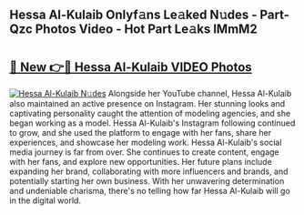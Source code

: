 ## Hessa Al-Kulaib Onlyf𝚊ns Le𝚊ked N𝚞des - Part-Qzc Photos Video - Hot Part Le𝚊ks lMmM2

# <h2><a href="http://ab29567.deff.icu/?id=Hessa+Al-Kulaib">🔗 New 👉🔴 Hessa Al-Kulaib VIDEO Photos</a></h2>

[![Hessa Al-Kulaib N𝚞des](https://i.imgur.com/rIISA9y.gif)](http://ab29567.deff.icu/?id=Hessa+Al-Kulaib)
Alongside her YouTube channel, Hessa Al-Kulaib also maintained an active presence on Instagram. Her stunning looks and captivating personality caught the attention of modeling agencies, and she began working as a model. Hessa Al-Kulaib's Instagram following continued to grow, and she used the platform to engage with her fans, share her experiences, and showcase her modeling work. Hessa Al-Kulaib's social media journey is far from over. She continues to create content, engage with her fans, and explore new opportunities. Her future plans include expanding her brand, collaborating with more influencers and brands, and potentially starting her own business. With her unwavering determination and undeniable charisma, there's no telling how far Hessa Al-Kulaib will go in the digital world.
